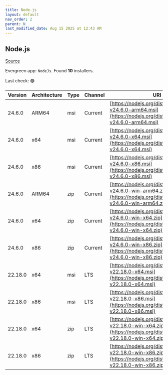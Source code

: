 ```yaml
---
title: Node.js
layout: default
nav_order: 2
parent: N
last_modified_date: Aug 15 2025 at 12:43 AM
---
```


## Node.js

[Source](https://nodejs.org/)

Evergreen app: `NodeJs`. Found **10** installers.

Last check: 🟢

| Version | Architecture | Type | Channel | URI                                                                                                                      |
| ------- | ------------ | ---- | ------- | ------------------------------------------------------------------------------------------------------------------------ |
| 24.6.0  | ARM64        | msi  | Current | [https://nodejs.org/dist/v24.6.0/node-v24.6.0-arm64.msi](https://nodejs.org/dist/v24.6.0/node-v24.6.0-arm64.msi)         |
| 24.6.0  | x64          | msi  | Current | [https://nodejs.org/dist/v24.6.0/node-v24.6.0-x64.msi](https://nodejs.org/dist/v24.6.0/node-v24.6.0-x64.msi)             |
| 24.6.0  | x86          | msi  | Current | [https://nodejs.org/dist/v24.6.0/node-v24.6.0-x86.msi](https://nodejs.org/dist/v24.6.0/node-v24.6.0-x86.msi)             |
| 24.6.0  | ARM64        | zip  | Current | [https://nodejs.org/dist/v24.6.0/node-v24.6.0-win-arm64.zip](https://nodejs.org/dist/v24.6.0/node-v24.6.0-win-arm64.zip) |
| 24.6.0  | x64          | zip  | Current | [https://nodejs.org/dist/v24.6.0/node-v24.6.0-win-x64.zip](https://nodejs.org/dist/v24.6.0/node-v24.6.0-win-x64.zip)     |
| 24.6.0  | x86          | zip  | Current | [https://nodejs.org/dist/v24.6.0/node-v24.6.0-win-x86.zip](https://nodejs.org/dist/v24.6.0/node-v24.6.0-win-x86.zip)     |
| 22.18.0 | x64          | msi  | LTS     | [https://nodejs.org/dist/v22.18.0/node-v22.18.0-x64.msi](https://nodejs.org/dist/v22.18.0/node-v22.18.0-x64.msi)         |
| 22.18.0 | x86          | msi  | LTS     | [https://nodejs.org/dist/v22.18.0/node-v22.18.0-x86.msi](https://nodejs.org/dist/v22.18.0/node-v22.18.0-x86.msi)         |
| 22.18.0 | x64          | zip  | LTS     | [https://nodejs.org/dist/v22.18.0/node-v22.18.0-win-x64.zip](https://nodejs.org/dist/v22.18.0/node-v22.18.0-win-x64.zip) |
| 22.18.0 | x86          | zip  | LTS     | [https://nodejs.org/dist/v22.18.0/node-v22.18.0-win-x86.zip](https://nodejs.org/dist/v22.18.0/node-v22.18.0-win-x86.zip) |
